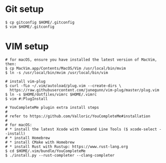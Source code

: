 # Git setup

    $ cp gitconfig $HOME/.gitconfig
    $ vim $HOME/.gitconfig

# VIM setup

    # for macOS, ensure you have installed the latest version of MacVim, then:
    $ cp MacVim.app/Contents/MacOS/Vim /usr/local/bin/mvim 
    $ ln -s /usr/local/bin/mvim /usr/local/bin/vim

    # install vim-plug
    $ curl -fLo ~/.vim/autoload/plug.vim --create-dirs \
      https://raw.githubusercontent.com/junegunn/vim-plug/master/plug.vim
    $ ln -s $HOME/dotfiles/vimrc $HOME/.vimrc
    $ vim #:PlugInstall

    # YouCompleteMe plugin extra install steps
    # 
    # refer to https://github.com/Valloric/YouCompleteMe#installation
    # 
    # for macOS:
    # * install the latest Xcode with Command Line Tools ($ xcode-select --install)
    # * install Homebrew
    # * install CMake with Homebrew
    # * install Rust with Rustup: https://www.rust-lang.org
    $ cd $HOME/.vim/bundle/YouCompleteMe
    $ ./install.py --rust-completer --clang-completer


